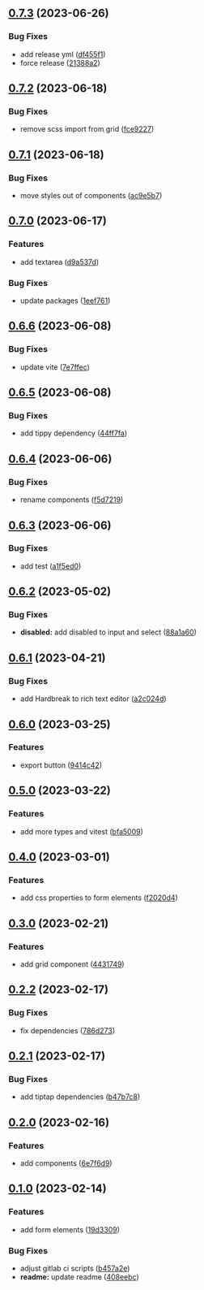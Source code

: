## [0.7.3](https://github.com/gezzasa/bananallama-ui/compare/v0.7.2...v0.7.3) (2023-06-26)


### Bug Fixes

* add release yml ([df455f1](https://github.com/gezzasa/bananallama-ui/commit/df455f13940938bff08705a213497eae2554a8fc))
* force release ([21388a2](https://github.com/gezzasa/bananallama-ui/commit/21388a2f2690e0170749ec42a9687ac6302a0f06))

## [0.7.2](https://gitlab.com/bananallama/banallama-ui/compare/v0.7.1...v0.7.2) (2023-06-18)


### Bug Fixes

* remove scss import from grid ([fce9227](https://gitlab.com/bananallama/banallama-ui/commit/fce9227175817793f65e366c41d55ba27ad304bd))

## [0.7.1](https://gitlab.com/bananallama/banallama-ui/compare/v0.7.0...v0.7.1) (2023-06-18)


### Bug Fixes

* move styles out of components ([ac9e5b7](https://gitlab.com/bananallama/banallama-ui/commit/ac9e5b7c71d3acfc0fc0c591057ea94b18aaaf8d))

## [0.7.0](https://gitlab.com/bananallama/banallama-ui/compare/v0.6.6...v0.7.0) (2023-06-17)


### Features

* add textarea ([d9a537d](https://gitlab.com/bananallama/banallama-ui/commit/d9a537d3093e938e24e10eed914907f1faad01e5))


### Bug Fixes

* update packages ([1eef761](https://gitlab.com/bananallama/banallama-ui/commit/1eef761533ddcb25057ad34f42e171867271531b))

## [0.6.6](https://gitlab.com/bananallama/banallama-ui/compare/v0.6.5...v0.6.6) (2023-06-08)


### Bug Fixes

* update vite ([7e7ffec](https://gitlab.com/bananallama/banallama-ui/commit/7e7ffec33d9f4767b684c7b7c31e377da4c53353))

## [0.6.5](https://gitlab.com/bananallama/banallama-ui/compare/v0.6.4...v0.6.5) (2023-06-08)


### Bug Fixes

* add tippy dependency ([44ff7fa](https://gitlab.com/bananallama/banallama-ui/commit/44ff7faf3e9d3bd9b461932bd291f1033e3bb8c5))

## [0.6.4](https://gitlab.com/bananallama/banallama-ui/compare/v0.6.3...v0.6.4) (2023-06-06)


### Bug Fixes

* rename components ([f5d7219](https://gitlab.com/bananallama/banallama-ui/commit/f5d7219be9b7fcca6884af8006825830529541cd))

## [0.6.3](https://gitlab.com/bananallama/banallama-ui/compare/v0.6.2...v0.6.3) (2023-06-06)


### Bug Fixes

* add test ([a1f5ed0](https://gitlab.com/bananallama/banallama-ui/commit/a1f5ed055ce2d55b41778914f44e49813cbbbcbc))

## [0.6.2](https://gitlab.com/bananallama/banallama-ui/compare/v0.6.1...v0.6.2) (2023-05-02)


### Bug Fixes

* **disabled:** add disabled to input and select ([88a1a60](https://gitlab.com/bananallama/banallama-ui/commit/88a1a607fa1652eb23ffa2c637ac6be91767fa3d))

## [0.6.1](https://gitlab.com/bananallama/banallama-ui/compare/v0.6.0...v0.6.1) (2023-04-21)


### Bug Fixes

* add Hardbreak to rich text editor ([a2c024d](https://gitlab.com/bananallama/banallama-ui/commit/a2c024d8e0217c140c08977f629df775d91f8743))

## [0.6.0](https://gitlab.com/bananallama/banallama-ui/compare/v0.5.0...v0.6.0) (2023-03-25)


### Features

* export button ([9414c42](https://gitlab.com/bananallama/banallama-ui/commit/9414c4275ab4dbd28aa8277f236693620e78fa6c))

## [0.5.0](https://gitlab.com/bananallama/banallama-ui/compare/v0.4.0...v0.5.0) (2023-03-22)


### Features

* add more types and vitest ([bfa5009](https://gitlab.com/bananallama/banallama-ui/commit/bfa50091e935552811c1a9ad1c57a6943581151e))

## [0.4.0](https://gitlab.com/bananallama/banallama-ui/compare/v0.3.0...v0.4.0) (2023-03-01)


### Features

* add css properties to form elements ([f2020d4](https://gitlab.com/bananallama/banallama-ui/commit/f2020d4ea1ba15f1de6b96ebc60ec25b7adab19c))

## [0.3.0](https://gitlab.com/bananallama/banallama-ui/compare/v0.2.2...v0.3.0) (2023-02-21)


### Features

* add grid component ([4431749](https://gitlab.com/bananallama/banallama-ui/commit/443174947fe0f1902da99af2cd408092e0f43e5e))

## [0.2.2](https://gitlab.com/bananallama/banallama-ui/compare/v0.2.1...v0.2.2) (2023-02-17)


### Bug Fixes

* fix dependencies ([786d273](https://gitlab.com/bananallama/banallama-ui/commit/786d273c44c80c977c17dfd11d81c7bae7e6db66))

## [0.2.1](https://gitlab.com/bananallama/banallama-ui/compare/v0.2.0...v0.2.1) (2023-02-17)


### Bug Fixes

* add tiptap dependencies ([b47b7c8](https://gitlab.com/bananallama/banallama-ui/commit/b47b7c8bcf1be782189adac15911a8810d143fa8))

## [0.2.0](https://gitlab.com/bananallama/banallama-ui/compare/v0.1.0...v0.2.0) (2023-02-16)


### Features

* add components ([6e7f6d9](https://gitlab.com/bananallama/banallama-ui/commit/6e7f6d914ee1e2aa96cf3104ff4c6508dd12b7f3))

## [0.1.0](https://gitlab.com/bananallama/banallama-ui/compare/v0.0.0...v0.1.0) (2023-02-14)


### Features

* add form elements ([19d3309](https://gitlab.com/bananallama/banallama-ui/commit/19d3309e67e44a89817bc942d29cb5448740a64b))


### Bug Fixes

* adjust gitlab ci scripts ([b457a2e](https://gitlab.com/bananallama/banallama-ui/commit/b457a2ea70772f1c665d3fc5c0841d8e75268b9d))
* **readme:** update readme ([408eebc](https://gitlab.com/bananallama/banallama-ui/commit/408eebcab92e0962eb359e7179c6afdf0488668c))
